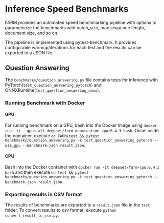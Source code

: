 # Inference Speed Benchmarks

FARM provides an automated speed benchmarking pipeline with options to parameterize the benchmarks with batch_size, 
max sequence length, document size, and so on.

The pipeline is implemented using pytest-benchmark. It provides configurable warmup/iterations for each test and the
results can be exported to a JSON file.

 

## Question Answering

The `benchmarks/question_answering.py` file contains tests for inference with PyTorch(`test_question_answering_pytorch`) 
and ONNXRuntime(`test_question_answering_onnx`).

### Running Benchmark with Docker

#### GPU
For running benchmark on a GPU, bash into the Docker Image using ```docker run -it --gpus all deepset/farm-onnxruntime-gpu:0.4.3 bash```.
Once inside the container, execute ```cd FARM/test && pytest benchmarks/question_answering.py -k test_question_answering_pytorch --use_gpu --benchmark-json result.json```.

#### CPU 
Bash into the Docker container with ```docker run -it deepset/farm-cpu:0.4.3 bash``` and then execute
 ```cd test && pytest benchmarks/question_answering.py -k test_question_answering_pytorch --benchmark-json result.json```.

### Exporting results in CSV format

The results of benchmarks are exported to a `result.json` file in the `test` folder. To convert results to csv format, 
execute `python convert_result_to_csv.py`.